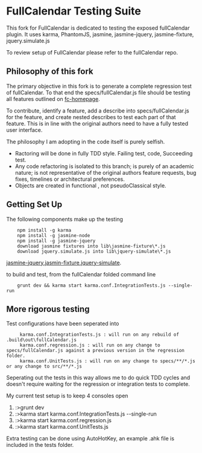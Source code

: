 FullCalendar Testing Suite
====================================================

This fork for FullCalendar is dedicated to testing the exposed fullCalendar plugin.
It uses karma, PhantomJS, jasmine, jasmine-jquery, jasmine-fixture, jquery.simulate.js

To review setup of FullCalendar please refer to the fullCalendar repo.

Philosophy of this fork
-----------------------
The primary objective in this fork is to generate a complete regression test of fullCalendar. To that end the specs/fullCalendar.js file should be testing all features outlined on [fc-homepage]. 

To contribute, identify a feature, add a describe into specs/fullCalendar.js for the feature, and create nested describes to test each part of that feature. This is in line with the original authors need to have a fully tested user interface.

The philosophy I am adopting in the code itself is purely selfish.

- Ractoring will be done in fully TDD style. Failing test, code, Succeeding test.
- Any code refactoring is isolated to this branch; is purely of an academic nature; is not representative of the original authors feature requests, bug fixes, timelines or architectural preferences.
- Objects are created in functional , not pseudoClassical style.

Getting Set Up
--------------
The following components make up the testing
    
        npm install -g karma
        npm install -g jasmine-node
        npm install -g jasmine-jquery
        download jasmine fixtures into lib\jasmine-fixture\*.js 
        download jquery.simulate.js into lib\jquery-simulate\*.js  

[jasmine-jquery],[jasmin-fixture],[jquery-simulate].

to build and test, from the fullCalendar folded command line
	
        grunt dev && karma start karma.conf.IntegrationTests.js --single-run
	
More rigorous testing
-
Test configurations have been seperated into 

         karma.conf.IntegrationTests.js : will run on any rebuild of .build\out\fullCalendar.js
         karma.conf.regression.js : will run on any change to specs/fullCalendar.js against a previous version in the regression folder.
         karma.conf.UnitTests.js : will run on any change to specs/**/*.js or any change to src/**/*.js 
	
Seperating out the tests in this way allows me to do quick TDD cycles and doesn't require waiting for the regression or integration tests to complete.

My current test setup is to keep 4 consoles open

1. :>grunt dev
2. :>karma start karma.conf.IntegrationTests.js --single-run
3. :>karma start karma.conf.regression.js
4. :>karma start karma.conf.UnitTests.js

Extra testing can be done using AutoHotKey, an example .ahk file is included in the tests folder.
	
[fc-homepage]: http://arshaw.com/fullcalendar/
[jasmin-fixture]: https://github.com/searls/jasmine-fixture/
[jquery-simulate]: https://raw.github.com/jquery/jquery-ui/master/tests/jquery.simulate.js
[jasmine-jquery]: https://github.com/velesin/jasmine-jquery	